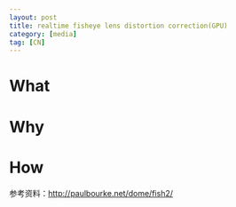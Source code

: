 ```yaml
---
layout: post
title: realtime fisheye lens distortion correction(GPU)
category: [media]
tag: [CN]
---
```


# What



# Why



# How



参考资料：http://paulbourke.net/dome/fish2/

